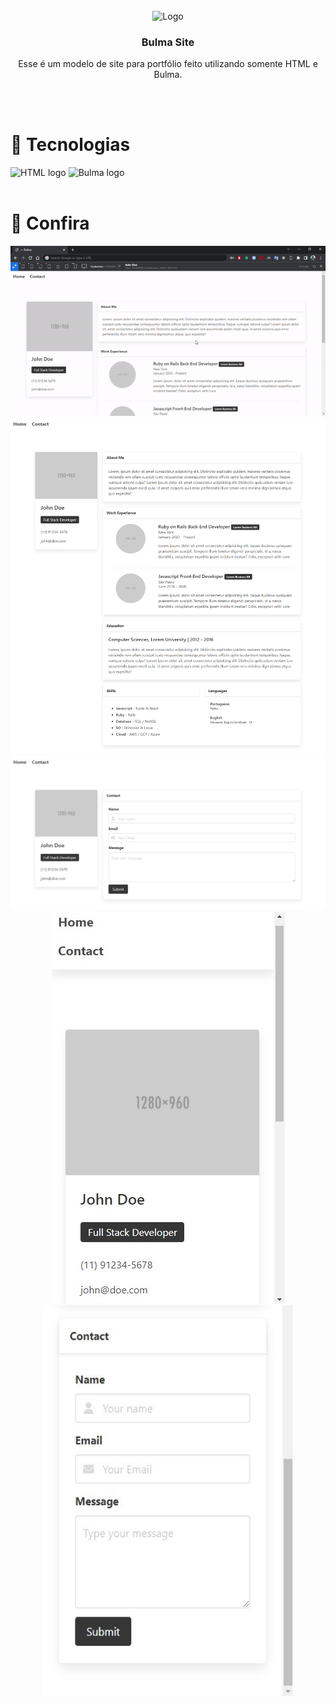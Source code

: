 <br />
<div align="center">
  <img src="https://bulma.io/images/bulma-logo.png" alt="Logo" width="350px">

  <h3 align="center">Bulma Site</h3>
  <p align="center">Esse é um modelo de site para portfólio feito utilizando somente HTML e Bulma.</p>
</div>

<br />
<br />

<h1 align="left">🚀 Tecnologias</h1>
<span>
  <img src="https://img.shields.io/badge/html5-%23E34F26.svg?style=for-the-badge&logo=html5&logoColor=white" alt="HTML logo" />
  <img src="https://wikiki.github.io/images/made-with-bulma.png" alt="Bulma logo" width="145px" />
</span>
 
<br />
<br />
<h1 align="left">🔎 Confira</h1>
<div align="center">
  <img src="./github/bulma-gif.gif" alt="Gif do site" /> <br />
  <img src="./github/img-1.png" alt="Imagem da Home page" width="600px"/>  
  <img src="./github/img-2.png" alt="Imagem da Contact page" width="600px"/> <br />
  <img src="./github/img-3.jpg" alt="Imagem da tela em resolução 375" />
  <img src="./github/img-4.jpg" alt="Imagem da tela em resolução 375" height="625px" width="400px"/>
</div>
